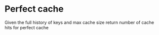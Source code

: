 # Perfect cache

Given the full history of keys and max cache size return number of cache hits for perfect cache

